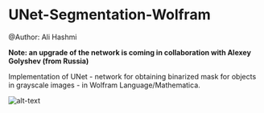# UNet-Segmentation-Wolfram

@Author: Ali Hashmi

**Note: an upgrade of the network is coming in collaboration with Alexey Golyshev (from Russia)**

Implementation of UNet - network for obtaining binarized mask for objects in grayscale images - in Wolfram Language/Mathematica.

![alt-text](https://github.com/alihashmiii/UNet-SegmentationNet-Wolfram/blob/master/for%20ReadME/seg%20output.png)

